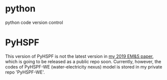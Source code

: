 # python
python code version control

# PyHSPF

This version of PyHSPF is not the latest version in [my 2019 EM&S paper](https://doi.org/10.1016/j.envsoft.2019.104514), which is going to be released as a public repo soon. Currently, however, the codes of PyHSPF-WE (water-electricity nexus) model is stored in my private repo 'PyHSPF-WE'.

